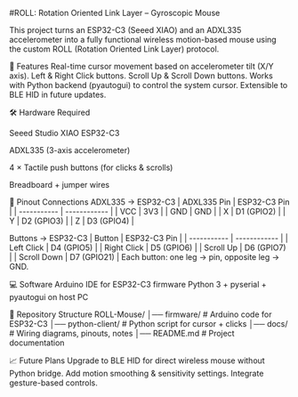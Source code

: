 #ROLL: Rotation Oriented Link Layer – Gyroscopic Mouse

This project turns an ESP32-C3 (Seeed XIAO) and an ADXL335 accelerometer into a fully functional wireless motion-based mouse using the custom ROLL (Rotation Oriented Link Layer) protocol.


🚀 Features
Real-time cursor movement based on accelerometer tilt (X/Y axis).
Left & Right Click buttons.
Scroll Up & Scroll Down buttons.
Works with Python backend (pyautogui) to control the system cursor.
Extensible to BLE HID in future updates.


🛠️ Hardware Required

Seeed Studio XIAO ESP32-C3

ADXL335 (3-axis accelerometer)

4 × Tactile push buttons (for clicks & scrolls)

Breadboard + jumper wires


📌 Pinout Connections
ADXL335 → ESP32-C3
| ADXL335 Pin | ESP32-C3 Pin |
| ----------- | ------------ |
| VCC         | 3V3          |
| GND         | GND          |
| X           | D1 (GPIO2)   |
| Y           | D2 (GPIO3)   |
| Z           | D3 (GPIO4)   |

Buttons → ESP32-C3
| Button      | ESP32-C3 Pin |
| ----------- | ------------ |
| Left Click  | D4 (GPIO5)   |
| Right Click | D5 (GPIO6)   |
| Scroll Up   | D6 (GPIO7)   |
| Scroll Down | D7 (GPIO21)  |
Each button: one leg → pin, opposite leg → GND.


💻 Software
Arduino IDE for ESP32-C3 firmware
Python 3 + pyserial + pyautogui on host PC

📂 Repository Structure
ROLL-Mouse/
│── firmware/         # Arduino code for ESP32-C3
│── python-client/    # Python script for cursor + clicks
│── docs/             # Wiring diagrams, pinouts, notes
│── README.md         # Project documentation

📈 Future Plans
Upgrade to BLE HID for direct wireless mouse without Python bridge.
Add motion smoothing & sensitivity settings.
Integrate gesture-based controls.

